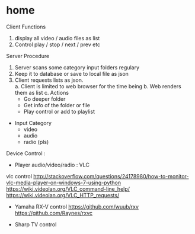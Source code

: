 # home

Client Functions
1. display all video / audio files as list
2. Control play / stop / next / prev etc


Server Procedure
1. Server scans some category input folders regulary 
2. Keep it to database or save to local file as json
3. Client requests lists as json.    
  a. Client is limited to web browser for the time being
  b. Web renders them as list 
  c. Actions
    - Go deeper folder
    - Get info of the folder or file
    - Play control or add to playlist
    
    
* Input Category
  - video
  - audio
  - radio (pls)
  
  
Device Control :
* Player audio/video/radio : VLC

vlc control
http://stackoverflow.com/questions/24178980/how-to-monitor-vlc-media-player-on-windows-7-using-python
https://wiki.videolan.org/VLC_command-line_help/
https://wiki.videolan.org/VLC_HTTP_requests/

* Yamaha RX-V control
https://github.com/wuub/rxv
https://github.com/Raynes/rxvc

* Sharp TV control


